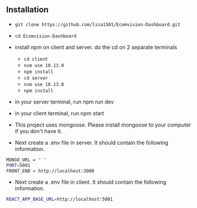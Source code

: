 ## Installation

- `git clone https://github.com/lisa1501/Ecomvision-Dashboard.git`
- `cd Ecomvision-Dashboard`
- install npm on client and server.  do the cd on 2 separate terminals
  - `cd client`
  - `nvm use 18.13.0`
  - `npm install`
  - `cd server`
  - `nvm use 18.13.0`
  - `npm install`
 - in your server terminal, run npm run dev
 - in your client terminal, run npm start
- This project uses mongoose. Please install mongoose to your computer if you don't have it.

- Next create a .env file in server. It should contain the following information.
```bash
MONGO_URL = " "
PORT=5001
FRONT_END = http://localhost:3000
```
- Next create a .env file in client. It should contain the following information.
```bash
REACT_APP_BASE_URL=http://localhost:5001
```
## 
